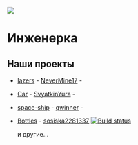 ![](https://avatars1.githubusercontent.com/u/24490920?v=3&s=200)

# Инженерка

## Наши проекты
* [lazers](https://github.com/ingenerkateam/lazers) - [NeverMine17](https://github.com/NeverMine17) - 
* [Car](https://github.com/ingenerkateam/Car) -  [SvyatkinYura](https://github.com/SvyatkinYura) - 
* [space-ship](https://github.com/ingenerkateam/space-ship) - [qwinner](https://github.com/quwinner) - 
* [Bottles](https://github.com/ingenerkateam/Bottles) - [sosiska2281337](https://github.com/sosiska2281337) [![Build status](https://ci.appveyor.com/api/projects/status/5uocts4kky386adr)](https://ci.appveyor.com/project/NeverMine1732586/bottles)
  
  и другие...
